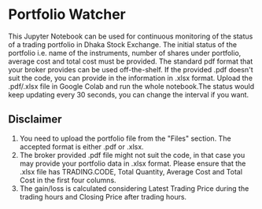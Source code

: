 # Portfolio Watcher

This Jupyter Notebook can be used for continuous monitoring of the status of a trading portfolio in Dhaka Stock Exchange. The initial status of the portfolio i.e. name of the instruments, number of shares under portfolio, average cost and total cost must be provided. The standard pdf format that your broker provides can be used off-the-shelf. If the provided .pdf doesn't suit the code, you can provide in the information in .xlsx format. Upload the .pdf/.xlsx file in Google Colab and run the whole notebook.The status would keep updating every 30 seconds, you can change the interval if you want.   

## Disclaimer
1. You need to upload the portfolio file from the "Files" section. The accepted format is either .pdf or .xlsx. 
2. The broker provided .pdf file might not suit the code, in that case you may provide your portfolio data in .xlsx format. Please ensure that the .xlsx file has TRADING.CODE, Total Quantity, Average Cost and Total Cost in the first four columns. 
3. The gain/loss is calculated considering Latest Trading Price during the trading hours and Closing Price after trading hours.
